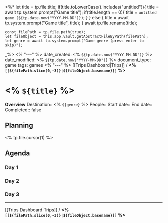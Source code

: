 <%*
	let title = tp.file.title;
	if(title.toLowerCase().includes("untitled")){
		title = await tp.system.prompt("Game title");
		if(title.length == 0){
			title = `untitled game (${tp.date.now("YYYY-MM-DD")})`;
		}
	} else {
		title = await tp.system.prompt("Game title", title);
	}
	await tp.file.rename(title);
	
	const filePath = tp.file.path(true);
	let fileObject = this.app.vault.getAbstractFileByPath(filePath);	
	let genre = await tp.system.prompt("Game genre (press enter to skip)");
_%>
<% "---" %>
date_created: <% `${tp.date.now("YYYY-MM-DD")}` %>
date_modified: <% `${tp.date.now("YYYY-MM-DD")}` %>
document_type: game
tags: games
<% "---" %>
[[Trips Dashboard|Trips]] / **<% `[[${filePath.slice(0,-3)}|${fileObject.basename}]]` %>**
# <% `${title}` %>
**Overview**
Destination:: <% `${genre}` %>
People:: 
Start date::
End date::
Completed:: false

## Planning
<% tp.file.cursor(1) %>


## Agenda
### Day 1


### Day 2


### Day 3



---
[[Trips Dashboard|Trips]] / **<% `[[${filePath.slice(0,-3)}|${fileObject.basename}]]` %>**